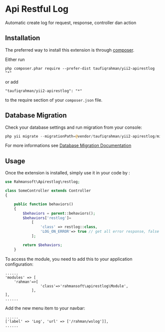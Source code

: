 Api Restful Log
===============
Automatic create log for request, response, controller dan action

Installation
------------

The preferred way to install this extension is through [composer](http://getcomposer.org/download/).

Either run

```
php composer.phar require --prefer-dist taufiqrahman/yii2-apirestlog "*"
```

or add

```
"taufiqrahman/yii2-apirestlog": "*"
```

to the require section of your `composer.json` file.

Database Migration
------------------
Check your database settings and run migration from your console:
```php
php yii migrate --migrationPath=@vendor/taufiqrahman/yii2-apirestlog/migrations
```
For more informations see [Database Migration Documentation](http://www.yiiframework.com/doc-2.0/guide-console-migrate.html#applying-migrations)

Usage
-----

Once the extension is installed, simply use it in your code by  :

```php
use Rahmansoft\Apirestlog\restlog;

class SomeController extends Controller
{

    public function behaviors()
    {
        $behaviors = parent::behaviors();
        $behaviors['restlog']=
            [
                'class' => restlog::class,
                'LOG_ON_ERROR'=> true // get all error response, false value to disable error message in your log DB
            ];

        return $behaviors;
    }
```
To access the module, you need to add this to your application configuration:

    ......
    'modules' => [
        'rahman'=>[
                    'class'=>'rahmansoft\apirestlog\Module',
                ],
    ],
    ......

Add the new menu item to your navbar:

    ......
    ['label' => 'Log', 'url' => ['/rahman/wslog']],
    ......
